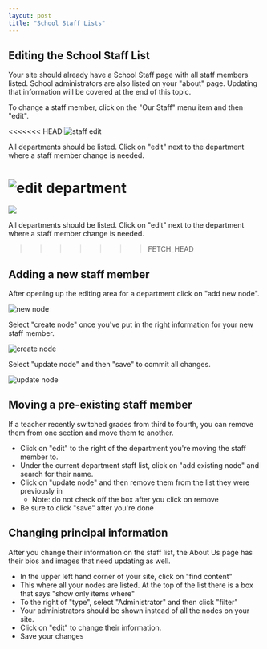```yaml
---
layout: post
title: "School Staff Lists"
---
```


## Editing the School Staff List

Your site should already have a School Staff page with all staff members listed. School administrators are also listed on your "about" page. Updating that information will be covered at the end of this topic. 

To change a staff member, click on the "Our Staff" menu item and then "edit".

<<<<<<< HEAD
![staff edit](/school-site-help/images/staff/our-staff-edit.png)

All departments should be listed. Click on "edit" next to the department where a staff member change is needed. 

![edit department](/school-site-help/images/staff/edit-department.png)
=======
![](/school-site-help/images/staff/our-staff-edit.png)

All departments should be listed. Click on "edit" next to the department where a staff member change is needed. 
>>>>>>> FETCH_HEAD

## Adding a new staff member

After opening up the editing area for a department click on "add new node".

![new node](/school-site-help/images/staff/new-staff-node.png)

Select "create node" once you've put in the right information for your new staff member.

![create node](/school-site-help/images/staff/create-node.png)

Select "update node" and then "save" to commit all changes. 

![update node](/school-site-help/images/staff/update-node.png)

## Moving a pre-existing staff member

If a teacher recently switched grades from third to fourth, you can remove them from one section and move them to another.

- Click on "edit" to the right of the department you're moving the staff member to. 
- Under the current department staff list, click on "add existing node" and search for their name. 
- Click on "update node" and then remove them from the list they were previously in
  - Note: do not check off the box after you click on remove
- Be sure to click "save" after you're done

## Changing principal information

After you change their information on the staff list, the About Us page has their bios and images that need updating as well. 
- In the upper left hand corner of your site, click on "find content"
- This where all your nodes are listed. At the top of the list there is a box that says "show only items where"
- To the right of "type", select "Administrator" and then click "filter"
- Your administrators should be shown instead of all the nodes on your site.
- Click on "edit" to change their information. 
- Save your changes 